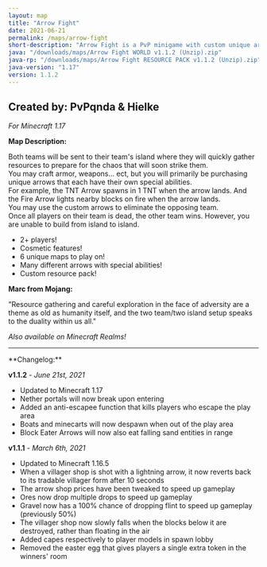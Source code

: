 ```yaml
---
layout: map
title: "Arrow Fight"
date: 2021-06-21
permalink: /maps/arrow-fight
short-description: "Arrow Fight is a PvP minigame with custom unique arrows with special abilities that you use to shoot at the enemy team to win!"
java: "/downloads/maps/Arrow Fight WORLD v1.1.2 (Unzip).zip"
java-rp: "/downloads/maps/Arrow Fight RESOURCE PACK v1.1.2 (Unzip).zip"
java-version: "1.17"
version: 1.1.2
---
```

Created by: PvPqnda & Hielke
-
*For Minecraft 1.17*

**Map Description:**

Both teams will be sent to their team's island where they will quickly gather resources to prepare for the chaos that will soon strike them.<br>
You may craft armor, weapons... ect, but you will primarily be purchasing unique arrows that each have their own special abilities.<br>
For example, the TNT Arrow spawns in 1 TNT when the arrow lands. And the Fire Arrow lights nearby blocks on fire when the arrow lands.<br>
You may use the custom arrows to eliminate the opposing team.<br>
Once all players on their team is dead, the other team wins. However, you are unable to build from island to island.

- 2+ players!
- Cosmetic features!
- 6 unique maps to play on!
- Many different arrows with special abilities!
- Custom resource pack!

**Marc from Mojang:**

"Resource gathering and careful exploration in the face of adversity are a theme as old as humanity itself, and the two team/two island setup speaks to the duality within us all."

*Also available on Minecraft Realms!*
<hr>
**Changelog:**

**v1.1.2** - *June 21st, 2021*

- Updated to Minecraft 1.17
- Nether portals will now break upon entering
- Added an anti-escapee function that kills players who escape the play area
- Boats and minecarts will now despawn when out of the play area
- Block Eater Arrows will now also eat falling sand entities in range

**v1.1.1** - *March 6th, 2021*

- Updated to Minecraft 1.16.5
- When a villager shop is shot with a lightning arrow, it now reverts back to its tradable villager form after 10 seconds
- The arrow shop prices have been tweaked to speed up gameplay
- Ores now drop multiple drops to speed up gameplay
- Gravel now has a 100% chance of dropping flint to speed up gameplay (previously 50%)
- The villager shop now slowly falls when the blocks below it are destroyed, rather than floating in the air
- Added capes respectively to player models in spawn lobby
- Removed the easter egg that gives players a single extra token in the winners' room